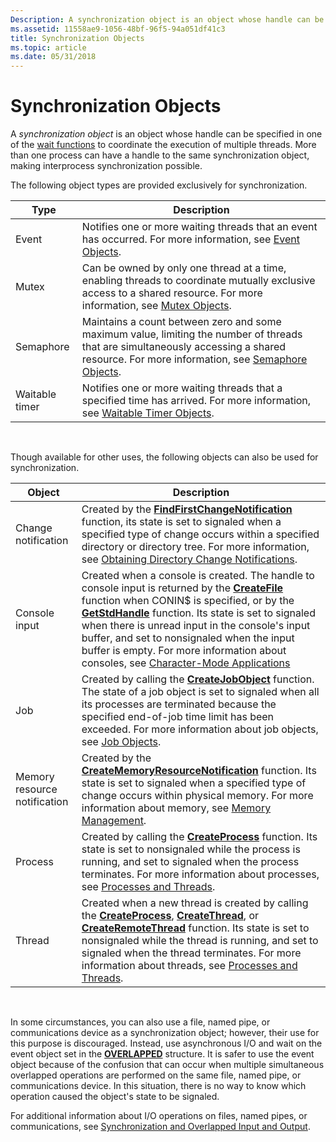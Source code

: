 ```yaml
---
Description: A synchronization object is an object whose handle can be specified in one of the wait functions to coordinate the execution of multiple threads.
ms.assetid: 11558ae9-1056-48bf-96f5-94a051df41c3
title: Synchronization Objects
ms.topic: article
ms.date: 05/31/2018
---
```


# Synchronization Objects

A *synchronization object* is an object whose handle can be specified in one of the [wait functions](wait-functions.md) to coordinate the execution of multiple threads. More than one process can have a handle to the same synchronization object, making interprocess synchronization possible.

The following object types are provided exclusively for synchronization.



| Type           | Description                                                                                                                                                                                                      |
|----------------|------------------------------------------------------------------------------------------------------------------------------------------------------------------------------------------------------------------|
| Event          | Notifies one or more waiting threads that an event has occurred. For more information, see [Event Objects](event-objects.md).                                                                                   |
| Mutex          | Can be owned by only one thread at a time, enabling threads to coordinate mutually exclusive access to a shared resource. For more information, see [Mutex Objects](mutex-objects.md).                          |
| Semaphore      | Maintains a count between zero and some maximum value, limiting the number of threads that are simultaneously accessing a shared resource. For more information, see [Semaphore Objects](semaphore-objects.md). |
| Waitable timer | Notifies one or more waiting threads that a specified time has arrived. For more information, see [Waitable Timer Objects](waitable-timer-objects.md).                                                          |



 

Though available for other uses, the following objects can also be used for synchronization.



| Object                       | Description                                                                                                                                                                                                                                                                                                                                                                                                                                                             |
|------------------------------|-------------------------------------------------------------------------------------------------------------------------------------------------------------------------------------------------------------------------------------------------------------------------------------------------------------------------------------------------------------------------------------------------------------------------------------------------------------------------|
| Change notification          | Created by the [**FindFirstChangeNotification**](https://msdn.microsoft.com/library/Aa364417(v=VS.85).aspx) function, its state is set to signaled when a specified type of change occurs within a specified directory or directory tree. For more information, see [Obtaining Directory Change Notifications](https://msdn.microsoft.com/library/Aa365261(v=VS.85).aspx).                                                                                                                                   |
| Console input                | Created when a console is created. The handle to console input is returned by the [**CreateFile**](https://msdn.microsoft.com/library/Aa363858(v=VS.85).aspx) function when CONIN$ is specified, or by the [**GetStdHandle**](https://msdn.microsoft.com/library/ms683231(v=VS.85).aspx) function. Its state is set to signaled when there is unread input in the console's input buffer, and set to nonsignaled when the input buffer is empty. For more information about consoles, see [Character-Mode Applications](https://msdn.microsoft.com/library/ms682010(v=VS.85).aspx) |
| Job                          | Created by calling the [**CreateJobObject**](https://msdn.microsoft.com/en-us/library/ms682409(v=VS.85).aspx) function. The state of a job object is set to signaled when all its processes are terminated because the specified end-of-job time limit has been exceeded. For more information about job objects, see [Job Objects](https://msdn.microsoft.com/en-us/library/ms684161(v=VS.85).aspx).                                                                                                                                                             |
| Memory resource notification | Created by the [**CreateMemoryResourceNotification**](https://msdn.microsoft.com/en-us/library/Aa366541(v=VS.85).aspx) function. Its state is set to signaled when a specified type of change occurs within physical memory. For more information about memory, see [Memory Management](https://msdn.microsoft.com/en-us/library/Aa366779(v=VS.85).aspx).                                                                                                                                                                                  |
| Process                      | Created by calling the [**CreateProcess**](https://msdn.microsoft.com/en-us/library/ms682425(v=VS.85).aspx) function. Its state is set to nonsignaled while the process is running, and set to signaled when the process terminates. For more information about processes, see [Processes and Threads](https://msdn.microsoft.com/en-us/library/ms684841(v=VS.85).aspx).                                                                                                                                                                                  |
| Thread                       | Created when a new thread is created by calling the [**CreateProcess**](https://msdn.microsoft.com/en-us/library/ms682425(v=VS.85).aspx), [**CreateThread**](https://msdn.microsoft.com/en-us/library/ms682453(v=VS.85).aspx), or [**CreateRemoteThread**](https://msdn.microsoft.com/en-us/library/ms682437(v=VS.85).aspx) function. Its state is set to nonsignaled while the thread is running, and set to signaled when the thread terminates. For more information about threads, see [Processes and Threads](https://msdn.microsoft.com/en-us/library/ms684841(v=VS.85).aspx).                                                            |



 

In some circumstances, you can also use a file, named pipe, or communications device as a synchronization object; however, their use for this purpose is discouraged. Instead, use asynchronous I/O and wait on the event object set in the [**OVERLAPPED**](https://msdn.microsoft.com/en-us/library/ms684342(v=VS.85).aspx) structure. It is safer to use the event object because of the confusion that can occur when multiple simultaneous overlapped operations are performed on the same file, named pipe, or communications device. In this situation, there is no way to know which operation caused the object's state to be signaled.

For additional information about I/O operations on files, named pipes, or communications, see [Synchronization and Overlapped Input and Output](synchronization-and-overlapped-input-and-output.md).

 

 



